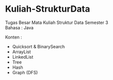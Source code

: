 # Kuliah-StrukturData
Tugas Besar Mata Kuliah Struktur Data Semester 3  
Bahasa : Java

Konten :
- Quicksort & BinarySearch
- ArrayList
- LinkedList
- Tree
- Hash
- Graph (DFS)
